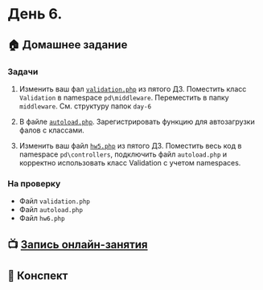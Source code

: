 # День 6.

## :house: Домашнее задание

### Задачи

1. Изменить ваш фал [`validation.php`](../day-5/validation.php) из пятого ДЗ. Поместить класс `Validation` в namespace `pd\middleware`. Переместить в папку `middleware`. См. структуру папок `day-6` 

1. В файле [`autoload.php`](./day-6/autoload.php). Зарегистрировать функцию для автозагрузки фалов с классами. 

1. Изменить ваш файл [`hw5.php`](../day-5/hw5.php) из пятого ДЗ. Поместить весь код в namespace  `pd\controllers`, подключить файл `autoload.php` и корректно использовать класс Validation с учетом namespaces. 

### На проверку
- Файл `validation.php`
- Файл `autoload.php`
- Файл `hw6.php`

## :tv: [Запись онлайн-занятия](https://zoom.us/rec/share/4p1Ucpfg8W9LHpHizkPySK1iPLXfX6a81Skb_aUIzEmEQ_pSc5A8G6uaOLdZKWFT?startTime=1585141927000)

## :scroll: Конспект


